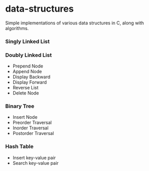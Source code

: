 # data-structures
Simple implementations of various data structures in C, along with algorithms.

### Singly Linked List
### Doubly Linked List
  * Prepend Node
  * Append Node
  * Display Backward
  * Display Forward
  * Reverse List
  * Delete Node
### Binary Tree
  * Insert Node
  * Preorder Traversal
  * Inorder Traversal
  * Postorder Traversal
### Hash Table
  * Insert key-value pair
  * Search key-value pair

